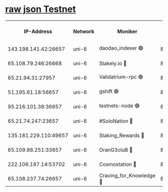 [raw json Testnet](https://rpc-check.junot.stavr.tech/junot/rpc-junot-result.json)
=


<table><tr><th>IP-Address</th><th>Network</th><th>Moniker</th><th>Latest Block Height</th><th>Earliest Block Height</th><th>Catching Up</th><th>Tx Index</th><th>Voting Power</th><th>Scan Time</th></tr><tr><td>143.198.141.42:26657</td><td>uni-6</td><td>daodao_indexer 🟢</td><td>8928304</td><td>1</td><td>False</td><td>off</td><td>0</td><td>2024-03-16T09:56:30.912500015UTC</td></tr><tr><td>65.108.79.246:26668</td><td>uni-6</td><td>Stakely.io 🔴</td><td>8928300</td><td>1570872</td><td>False</td><td>on</td><td>11</td><td>2024-03-16T09:56:18.965667038UTC</td></tr><tr><td>65.21.94.31:27957</td><td>uni-6</td><td>Validatrium-rpc 🟢</td><td>8928299</td><td>2943363</td><td>False</td><td>on</td><td>0</td><td>2024-03-16T09:56:14.603350092UTC</td></tr><tr><td>51.195.61.18:56657</td><td>uni-6</td><td>gshift 🟢</td><td>8559900</td><td>7691417</td><td>False</td><td>on</td><td>0</td><td>2024-03-16T09:56:00.783907844UTC</td></tr><tr><td>95.216.101.38:36657</td><td>uni-6</td><td>testnets-node 🟢</td><td>8928300</td><td>8116304</td><td>False</td><td>on</td><td>0</td><td>2024-03-16T09:56:19.255200154UTC</td></tr><tr><td>65.21.74.247:23657</td><td>uni-6</td><td>#SoloNation 🔴</td><td>8928304</td><td>8237483</td><td>False</td><td>on</td><td>112</td><td>2024-03-16T09:56:30.033153673UTC</td></tr><tr><td>135.181.229.110:49657</td><td>uni-6</td><td>Staking_Rewards 🔴</td><td>8928307</td><td>8388763</td><td>False</td><td>on</td><td>1008</td><td>2024-03-16T09:56:37.621781499UTC</td></tr><tr><td>65.109.88.251:33657</td><td>uni-6</td><td>OranG3cluB 🔴</td><td>8928306</td><td>8418953</td><td>False</td><td>on</td><td>11</td><td>2024-03-16T09:56:35.275952969UTC</td></tr><tr><td>222.106.187.14:53702</td><td>uni-6</td><td>Cosmostation 🔴</td><td>8928299</td><td>8759614</td><td>False</td><td>on</td><td>109013</td><td>2024-03-16T09:56:12.258496777UTC</td></tr><tr><td>65.108.237.74:26657</td><td>uni-6</td><td>Craving_for_Knowledge 🔴</td><td>8928303</td><td>8896131</td><td>False</td><td>on</td><td>9004</td><td>2024-03-16T09:56:27.704173968UTC</td></tr></table>